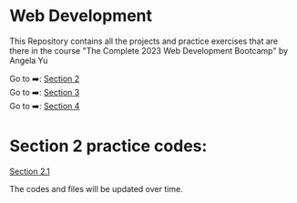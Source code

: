 # Web Development
 
This Repository contains all the projects and practice exercises that are there in the course "The Complete 2023 Web Development Bootcamp" by Angela Yu

Go to ➡️: [Section 2](./Section_2/)<br />
Go to ➡️: [Section 3](./Section_3/)<br />
Go to ➡️: [Section 4](./Section_4/)<br />

# Section 2 practice codes:

[Section 2.1](./Section_2/2.1_Heading_Element/index.html)

The codes and files will be updated over time.
